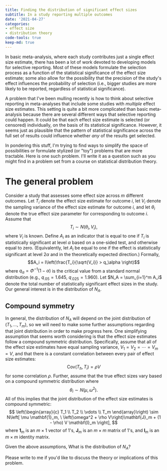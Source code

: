 ```yaml
---
title: Finding the distribution of significant effect sizes
subtitle: In a study reporting multiple outcomes
date: '2021-04-27'
categories:
- effect size
- distribution theory
code-tools: true
keep-md: true
---
```






In basic meta-analysis, where each study contributes just a single effect size estimate, there has been a lot of work devoted to developing models for selective reporting. Most of these models formulate the selection process as a function of the statistical significance of the effect size estimate; some also allow for the possibility that the precision of the study's effect influences the probability of selection (i.e., bigger studies are more likely to be reported, regardless of statistical significance). 

A problem that I've been mulling recently is how to think about selective reporting in meta-analyses that include some studies with _multiple_ effect size estimates. This setting is quite a bit more complicated than basic meta-analysis because there are several different ways that selective reporting could happen. It could be that each effect size estimate is selected (or censored) individually, on the basis of its statistical significance. However, it seems just as plausible that the pattern of statistical significance across the full set of results could influence whether _any_ of the results get selected. 

In pondering this stuff, I'm trying to find ways to simplify the space of possibilities or formulate stylized (or "toy") problems that are more tractable. Here is one such problem. I'll write it as a question such as you might find in a problem set from a course on statistical distribution theory.

# The general problem

Consider a study that assesses some effect size across $m$ different outcomes. Let $T_i$ denote the effect size estimate for outcome $i$, let $V_i$ denote the sampling variance of the effect size estimate for outcome $i$, and let $\theta_i$ denote the true effect size parameter for corresponding to outcome $i$. Assume that 
$$T_i \sim N(\theta_i, V_i),$$
where $V_i$ is known. Define $A_i$ as an indicator that is equal to one if $T_i$ is statistically significant at level $\alpha$ based on a one-sided test, and otherwise equal to zero. (Equivalently, let $A_i$ be equal to one if the effect is statistically significant at level $2 \alpha$ and in the theoretically expected direction.) Formally, 
$$A_i = I\left(\frac{T_i}{\sqrt{V_i}} > q_\alpha \right)$$
where $q_\alpha = \Phi^{-1}(1 - \alpha)$ is the critical value from a standard normal distribution (e.g., $q_{.05} = 1.645$, $q_{.025} = 1.960$). Let $N_A = \sum_{i=1}^m A_i$ denote the total number of statistically significant effect sizes in the study. Our general interest is in the distribution of $N_A$.


## Compound symmetry

In general, the distribution of $N_A$ will depend on the joint distribution of $(T_1,...,T_m)$, so we will need to make some further assumptions regarding that joint distribution in order to make progress here. One simplifying assumption that seems worth considering is that the effect size estimates follow a compound symmetric distribution. Specifically, assume that all of the effect size estimates have equal sampling variance, $V_1 = V_2 = \cdots = V_m = V$, and that there is a constant correlation between every pair of effect size estimates:
$$\text{Cov}(T_h, T_i) = \rho V$$
for some correlation $\rho$. Further, assume that the true effect sizes vary based on a compound symmetric distribution where
$$
\theta_i \sim N(\mu, \omega^2).
$$
All of this implies that the joint distribution of the effect size estimates is compound symmetric:
$$
\left(\begin{array}{c} T_1 \\ T_2 \\ \vdots \\ T_m \end{array}\right) \sim N\left[ \mu \mathbf{1}_m, \ \left(\omega^2 + \rho V\right)\mathbf{J}_m + (1 - \rho) V \mathbf{I}_m \right],
$$
where $\mathbf{1}_m$ is an $m \times 1$ vector of 1's, $\mathbf{J}_m$ is an $m \times m$ matrix of 1's, and $\mathbf{I}_m$ is an $m \times m$ identity matrix. 

Given the above assumptions, What is the distribution of $N_A$? 

Please write to me if you'd like to discuss the theory or implications of this problem.
